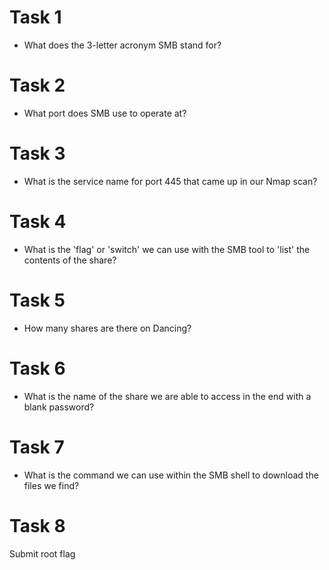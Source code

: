 # Task 1
-  What does the 3-letter acronym SMB stand for? 

[ server message block ]: #

# Task 2
-  What port does SMB use to operate at? 

[445]: #

# Task 3
-  What is the service name for port 445 that came up in our Nmap scan? 

[ microsoft-ds ]: #

# Task 4
-  What is the 'flag' or 'switch' we can use with the SMB tool to 'list' the contents of the share? 

[-L]: #

# Task 5
- How many shares are there on Dancing?  

[4]: #

# Task 6
-  What is the name of the share we are able to access in the end with a blank password?  

[workshares]: #

# Task 7
-  What is the command we can use within the SMB shell to download the files we find? 

[get]: #

# Task 8
 Submit root flag 
